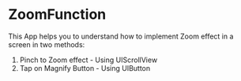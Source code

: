 # ZoomFunction

This App helps you to understand how to implement Zoom effect in a screen in two methods:
1. Pinch to Zoom effect - Using UIScrollView
2. Tap on Magnify Button - Using UIButton
